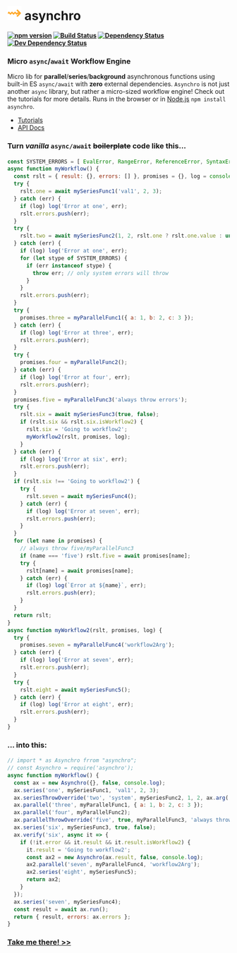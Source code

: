 <b class="jsdocp-remove-me">
  
# ![](https://raw.githubusercontent.com/ugate/asynchro/master/jsdocp/static/favicon-32x32.png) asynchro

[![npm version](https://badgen.net/npm/v/asynchro?color=orange&icon=npm)](https://www.npmjs.com/package/asynchro)
[![Build Status](https://badgen.net/travis/ugate/asynchro?icon=travis)](https://travis-ci.com/ugate/asynchro)
[![Dependency Status](https://badgen.net/david/dep/ugate/asynchro)](https://david-dm.org/ugate/asynchro)
[![Dev Dependency Status](https://badgen.net/david/dev/ugate/asynchro)](https://david-dm.org/ugate/asynchro?type=dev)

</b>

### Micro `async`/`await` Workflow Engine
Micro lib for __parallel__/__series__/__background__ asynchronous functions using built-in ES `async/await` with __zero__ external dependencies. `Asynchro` is not just another `async` library, but rather a micro-sized workflow engine! Check out the tutorials for more details. Runs in the browser or in [Node.js](https://nodejs.org/) `npm install asynchro`.

* [Tutorials](https://ugate.github.io/asynchro/tutorial-1-queue.html)
* [API Docs](https://ugate.github.io/asynchro/Asynchro.html)

### Turn _vanilla_ `async/await` ~~boilerplate~~ code like this...
```js
const SYSTEM_ERRORS = [ EvalError, RangeError, ReferenceError, SyntaxError, TypeError, URIError ];
async function myWorkflow() {
  const rslt = { result: {}, errors: [] }, promises = {}, log = console.log;
  try {
    rslt.one = await mySeriesFunc1('val1', 2, 3);
  } catch (err) {
    if (log) log('Error at one', err);
    rslt.errors.push(err);
  }
  try {
    rslt.two = await mySeriesFunc2(1, 2, rslt.one ? rslt.one.value : undefined);
  } catch (err) {
    if (log) log('Error at one', err);
    for (let stype of SYSTEM_ERRORS) {
      if (err instanceof stype) {
        throw err; // only system errors will throw
      }
    }
    rslt.errors.push(err);
  }
  try {
    promises.three = myParallelFunc1({ a: 1, b: 2, c: 3 });
  } catch (err) {
    if (log) log('Error at three', err);
    rslt.errors.push(err);
  }
  try {
    promises.four = myParallelFunc2();
  } catch (err) {
    if (log) log('Error at four', err);
    rslt.errors.push(err);
  }
  promises.five = myParallelFunc3('always throw errors');
  try {
    rslt.six = await mySeriesFunc3(true, false);
    if (rslt.six && rslt.six.isWorkflow2) {
      rslt.six = 'Going to workflow2';
      myWorkflow2(rslt, promises, log);
    }
  } catch (err) {
    if (log) log('Error at six', err);
    rslt.errors.push(err);
  }
  if (rslt.six !== 'Going to workflow2') {
    try {
      rslt.seven = await mySeriesFunc4();
    } catch (err) {
      if (log) log('Error at seven', err);
      rslt.errors.push(err);
    }
  }
  for (let name in promises) {
    // always throw five/myParallelFunc3
    if (name === 'five') rslt.five = await promises[name];
    try {
      rslt[name] = await promises[name];
    } catch (err) {
      if (log) log(`Error at ${name}`, err);
      rslt.errors.push(err);
    }
  }
  return rslt;
}
async function myWorkflow2(rslt, promises, log) {
  try {
    promises.seven = myParallelFunc4('workflow2Arg');
  } catch (err) {
    if (log) log('Error at seven', err);
    rslt.errors.push(err);
  }
  try {
    rslt.eight = await mySeriesFunc5();
  } catch (err) {
    if (log) log('Error at eight', err);
    rslt.errors.push(err);
  }
}
```

### ... into this:
```js
// import * as Asynchro frrom "asynchro";
// const Asynchro = require('asynchro');
async function myWorkflow() {
  const ax = new Asynchro({}, false, console.log);
  ax.series('one', mySeriesFunc1, 'val1', 2, 3);
  ax.seriesThrowOverride('two', 'system', mySeriesFunc2, 1, 2, ax.arg('one.value'));
  ax.parallel('three', myParallelFunc1, { a: 1, b: 2, c: 3 });
  ax.parallel('four', myParallelFunc2);
  ax.parallelThrowOverride('five', true, myParallelFunc3, 'always throw errors');
  ax.series('six', mySeriesFunc3, true, false);
  ax.verify('six', async it => {
    if (!it.error && it.result && it.result.isWorkflow2) {
      it.result = 'Going to workflow2';
      const ax2 = new Asynchro(ax.result, false, console.log);
      ax2.parallel('seven', myParallelFunc4, 'workflow2Arg');
      ax2.series('eight', mySeriesFunc5);
      return ax2;
    }
  });
  ax.series('seven', mySeriesFunc4);
  const result = await ax.run();
  return { result, errors: ax.errors };
}
```

### [Take me there! >>](https://ugate.github.io/asynchro/tutorial-1-queue.html)
